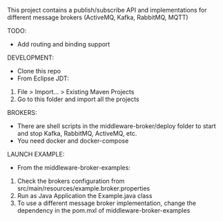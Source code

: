 This project contains a publish/subscribe API and implementations for different message brokers (ActiveMQ, Kafka, RabbitMQ, MQTT)

TODO:
- Add routing and binding support

DEVELOPMENT:
- Clone this repo
- From Eclipse JDT:
1. File > Import... > Existing Maven Projects
2. Go to this folder and import all the projects

BROKERS:
- There are shell scripts in the middleware-broker/deploy folder to start and stop Kafka, RabbitMQ, ActiveMQ, etc.
- You need docker and docker-compose 

LAUNCH EXAMPLE:
- From the middleware-broker-examples:
1. Check the brokers configuration from src/main/resources/example.broker.properties
2. Run as Java Application the Example.java class
3. To use a different message broker implementation, change the dependency in the pom.mxl of middleware-broker-examples
